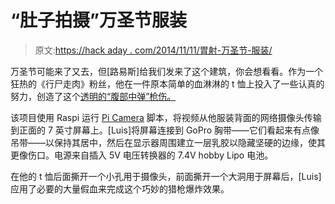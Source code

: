 # “肚子拍摄”万圣节服装

> 原文:[https://hack aday . com/2014/11/11/胃射-万圣节-服装/](https://hackaday.com/2014/11/11/stomach-shot-halloween-costume/)

万圣节可能来了又去，但[路易斯]给我们发来了这个建筑，你会想看看。作为一个狂热的《行尸走肉》粉丝，他在一件原本简单的血淋淋的 t 恤上投入了一些认真的努力，创造了这个[透明的“腹部中弹”枪伤。](http://www.instructables.com/id/Stomach-shot-Halloween-costume-2014/)

该项目使用 Raspi 运行 [Pi Camera](http://picamera.readthedocs.org/en/release-1.8/index.html) 脚本，将视频从他服装背面的网络摄像头传输到正面的 7 英寸屏幕上。[Luis]将屏幕连接到 GoPro 胸带——它们看起来有点像吊带——以保持其居中，然后在显示器周围建立一层乳胶以隐藏坚硬的边缘，使其更像伤口。电源来自插入 5V 电压转换器的 7.4V hobby Lipo 电池。

在他的 t 恤后面撕开一个小孔用于摄像头，前面撕开一个大洞用于屏幕后，[Luis]应用了必要的大量假血来完成这个巧妙的猎枪爆炸效果。